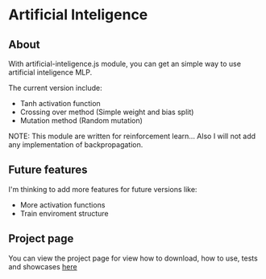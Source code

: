 # Artificial Inteligence

## About

With artificial-inteligence.js module, you can get an simple way to use artificial inteligence MLP.

The current version include:

- Tanh activation function
- Crossing over method (Simple weight and bias split)
- Mutation method (Random mutation)

NOTE: This module are written for reinforcement learn... Also I will not add any implementation of backpropagation.

## Future features
I'm thinking to add more features for future versions like:
- More activation functions
- Train enviroment structure

## Project page

You can view the project page for view how to download, how to use, tests and showcases [here](https://raffa064.github.io/artificial-inteligence-js)
